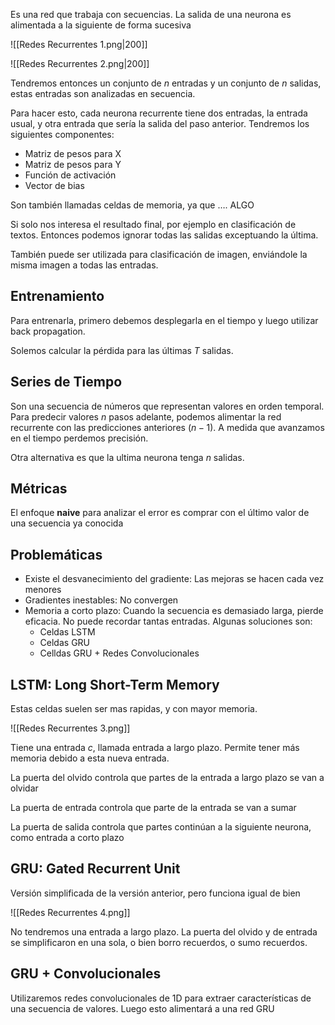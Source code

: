 Es una red que trabaja con secuencias. La salida de una neurona es alimentada a la siguiente de forma sucesiva

![[Redes Recurrentes 1.png|200]]

![[Redes Recurrentes 2.png|200]]

Tendremos entonces un conjunto de $n$ entradas y un conjunto de $n$ salidas, estas entradas son analizadas en secuencia.

Para hacer esto, cada neurona recurrente tiene dos entradas, la entrada usual, y otra entrada que sería la salida del paso anterior. Tendremos los siguientes componentes:

- Matriz de pesos para X
- Matriz de pesos para Y
- Función de activación
- Vector de bias

Son también llamadas celdas de memoria, ya que …. ALGO

Si solo nos interesa el resultado final, por ejemplo en clasificación de textos. Entonces podemos ignorar todas las salidas exceptuando la última.

También puede ser utilizada para clasificación de imagen, enviándole la misma imagen a todas las entradas.

## Entrenamiento

Para entrenarla, primero debemos desplegarla en el tiempo y luego utilizar back propagation.

Solemos calcular la pérdida para las últimas $T$ salidas.

## Series de Tiempo

Son una secuencia de números que representan valores en orden temporal. Para predecir valores $n$ pasos adelante, podemos alimentar la red recurrente con las predicciones anteriores ($n-1$). A medida que avanzamos en el tiempo perdemos precisión.

Otra alternativa es que la ultima neurona tenga $n$ salidas.

## Métricas

El enfoque **naive** para analizar el error es comprar con el último valor de una secuencia ya conocida

## Problemáticas

- Existe el desvanecimiento del gradiente: Las mejoras se hacen cada vez menores
- Gradientes inestables: No convergen
- Memoria a corto plazo: Cuando la secuencia es demasiado larga, pierde eficacia. No puede recordar tantas entradas. Algunas soluciones son:
	- Celdas LSTM
	- Celdas GRU
	- Celldas GRU + Redes Convolucionales

## LSTM: Long Short-Term Memory

Estas celdas suelen ser mas rapidas, y con mayor memoria.

![[Redes Recurrentes 3.png]]

Tiene una entrada $c$, llamada entrada a largo plazo. Permite tener más memoria debido a esta nueva entrada.

La puerta del olvido controla que partes de la entrada a largo plazo se van a olvidar

La puerta de entrada controla que parte de la entrada se van a sumar

La puerta de salida controla que partes continúan a la siguiente neurona, como entrada a corto plazo

## GRU: Gated Recurrent Unit

Versión simplificada de la versión anterior, pero funciona igual de bien

![[Redes Recurrentes 4.png]]

No tendremos una entrada a largo plazo. La puerta del olvido y de entrada se simplificaron en una sola, o bien borro recuerdos, o sumo recuerdos.

## GRU + Convolucionales

Utilizaremos redes convolucionales de 1D para extraer características de una secuencia de valores. Luego esto alimentará a una red GRU
